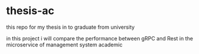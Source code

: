 # thesis-ac
this repo for my thesis in to graduate from university

in this project i will compare the performance between gRPC and Rest in the microservice of management system academic



